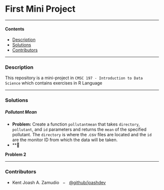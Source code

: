 # First Mini Project

---
#### Contents
- [Description](#description)
- [Solutions](#solutions)
- [Contributors](#contributors)
---
### Description
This repository is a mini-project in `CMSC 197 - Introduction to Data Science` which contains exercises in R Language

---
### Solutions
##### Pollutant Mean
- **Problem:** Create a function `pollutantmean` that takes `directory`, `pollutant`, and `id` parameters and returns the `mean` of the specified pollutant. The `directory` is where the .csv files are located and the `id` are the monitor ID from which the data will be taken.
- ** 

**Problem 2**<br>

---
### Contributors
- Kent Joash A. Zamudio $~~-~~$ [@github/joashdev](https://github.com/joashdev)


